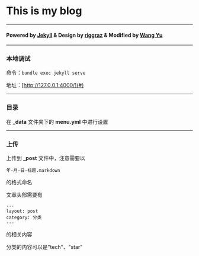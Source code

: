 # This is my blog

---

#### Powered by [Jekyll](https://jekyllrb.com/) & Design by [riggraz](https://github.com/riggraz/no-style-please) & Modified by [Wang Yu](https://github.com/wangyu-1999/wangyu-1999.github.io)

---

### 本地调试

命令：```bundle exec jekyll serve```

地址：[http://127.0.0.1:4000/](#)

---

### 目录

在 **_data** 文件夹下的 **menu.yml** 中进行设置

---

### 上传

上传到 **_post** 文件中，注意需要以

	年-月-日-标题.markdown

的格式命名

文章头部需要有
	
	---
	layout: post
	category: 分类
	---

的相关内容

分类的内容可以是"tech"、"star"







